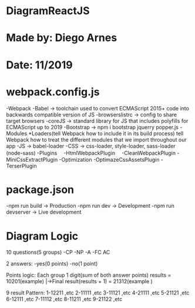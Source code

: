 # DiagramReactJS

# Made by: Diego Arnes
# Date: 11/2019

# webpack.config.js #
  -Webpack
    -Babel          -> toolchain used to convert ECMAScript 2015+ code into backwards compatible version of JS
      -browserslistrc -> config to share target browsers
    -coreJS         -> standard library for JS that includes polyfills for ECMAScript up to 2019
    -Bootstrap   -> npm i bootstrap jquerry popper.js
    -Modules
      *Loaders(tell Webpack how to include it in its build process) tell Webpack how to treat the different   modules that we import throughout our app
      -JS    ->  babel-loader
      -CSS -> css-loader, style-loader, sass-loader (node-sass)
    -Plugins
    　-HtmlWebpackPlugin
    　-CleanWebpackPlugin
        -MiniCssExtractPlugin
    -Optimization
       -OptimazeCssAssetsPlugin
       -TerserPlugin

# package.json #
  -npm run build         -> Production
  -npm run dev            -> Development
  -npm run devserver -> Live development

  # Diagram Logic #
10 questions(5 groups)
    -CP
    -NP
    -A
    -FC
    AC

2 answers:
   -yes(0 points)
   -no(1 point)

Points logic:
   Each group 1 digit(sum of both answer points)
    results = 10201(example)
      |->Final result(results + 1) = 21312(example )

9 result Pattern:
  1-12211 ,etc
  2-11111 ,etc
  3-11121 ,etc
  4-21111 ,etc
  5-21121 ,etc
  6-12111 ,etc
  7-11112 ,etc
  8-11211 ,etc
  9-21122 ,etc

